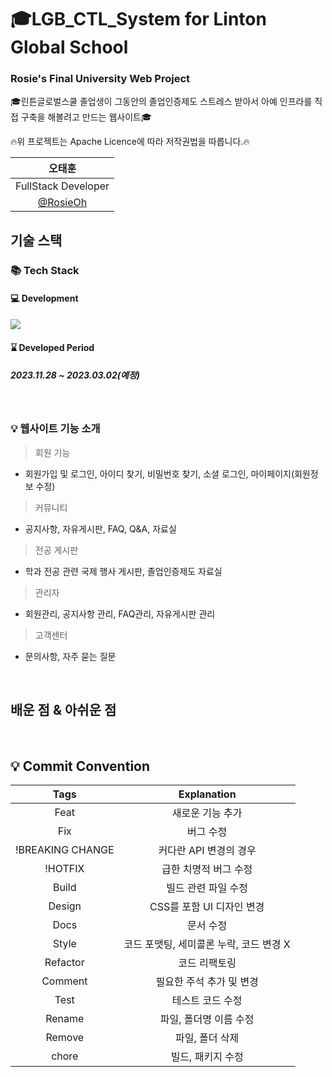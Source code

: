 # 🎓LGB_CTL_System for Linton Global School

### Rosie's Final University Web Project

🎓린튼글로벌스쿨 졸업생이 그동안의 졸업인증제도 스트레스 받아서 아예 인프라를 직접 구축을 해볼려고 만드는 웹사이트🎓

🔥위 프로젝트는 Apache Licence에 따라 저작권법을 따릅니다.🔥

<p align="center">

<!--
![image](https://github.com/RosieOh/T-sherpa_IntraNet_Pro06/assets/104690434/9e39f9d7-2820-4695-aeeb-edc56891e229)
-->

</p>

|      오태훈                            |                                                
|:--------------------------------------:|
| FullStack Developer                    |
| [@RosieOh](https://github.com/rosieoh) |                                 |


## 기술 스택

### 📚 Tech Stack
#### 💻 Development
<img src="https://skillicons.dev/icons?i=java,spring,mysql,javascript,jquery,maven& perline="/>

#### ⌛ Developed Period
##### 2023.11.28 ~ 2023.03.02(예정)


<br>

### 💡 웹사이트 기능 소개
> 회원 기능
- 회원가입 및 로그인, 아이디 찾기, 비밀번호 찾기, 소셜 로그인, 마이페이지(회원정보 수정)

> 커뮤니티
- 공지사항, 자유게시판, FAQ, Q&A, 자료실

> 전공 게시판
- 학과 전공 관련 국제 행사 게시판, 졸업인증제도 자료실

> 관리자
- 회원관리, 공지사항 관리, FAQ관리, 자유게시판 관리

> 고객센터
- 문의사항, 자주 묻는 질문

  <br>

## 배운 점 & 아쉬운 점

<p align="justify">

</p>

<br>

## 💡 Commit Convention

|       Tags       |               Explanation               |
| :--------------: | :-------------------------------------: |
|       Feat       |            새로운 기능 추가             |
|       Fix        |                버그 수정                |
| !BREAKING CHANGE |         커다란 API 변경의 경우          |
|     !HOTFIX      |          급한 치명적 버그 수정          |
|      Build       |           빌드 관련 파일 수정           |
|      Design      |        CSS를 포함 UI 디자인 변경        |
|       Docs       |                문서 수정                |
|      Style       | 코드 포맷팅, 세미콜론 누락, 코드 변경 X |
|     Refactor     |              코드 리팩토링              |
|     Comment      |        필요한 주석 추가 및 변경         |
|       Test       |            테스트 코드 수정             |
|      Rename      |         파일, 폴더명 이름 수정          |
|      Remove      |             파일, 폴더 삭제             |
|      chore       |            빌드, 패키지 수정            |
